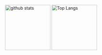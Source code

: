 <p align="left"> 
  <img alt="github stats" height="150px" src="https://github-readme-stats.vercel.app/api?username=at-grandpa&count_private=true&show_icons=true&show_icons=true&theme=dracula" />
  <img alt="Top Langs" height="150px" src="https://github-readme-stats.vercel.app/api/top-langs/?username=at-grandpa&layout=compact&count_private=true&show_icons=true&show_icons=true&theme=dracula" />
</p>
